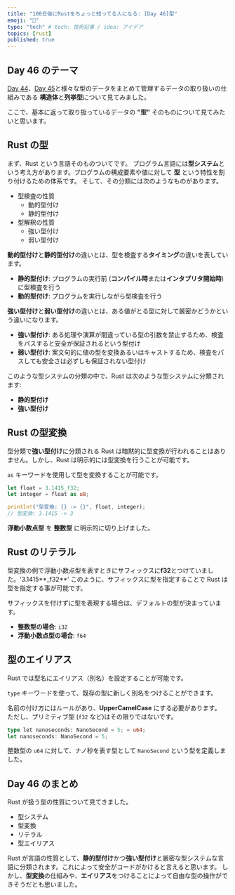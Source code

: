 ```yaml
---
title: "100日後にRustをちょっと知ってる人になる: [Day 46]型"
emoji: "🦀"
type: "tech" # tech: 技術記事 / idea: アイデア
topics: [rust]
published: true
---
```

## Day 46 のテーマ

[Day 44](https://zenn.dev/shinyay/articles/hello-rust-day044)、[Day 45](https://zenn.dev/shinyay/articles/hello-rust-day045)と様々な型のデータをまとめて管理するデータの取り扱いの仕組みである **構造体**と**列挙型**について見てみました。

ここで、基本に返って取り扱っているデータの **"型"** そのものについて見てみたいと思います。

## Rust の型

まず、Rust という言語そのものついてです。
プログラム言語には**型システム**という考え方があります。プログラムの構成要素や値に対して **型** という特性を割り付けるための体系です。
そして、その分類には次のようなものがあります。

- 型検査の性質
  - 動的型付け
  - 静的型付け
- 型解釈の性質
  - 強い型付け
  - 弱い型付け

**動的型付け**と**静的型付け**の違いとは、型を検査する**タイミング**の違いを表しています。

- **静的型付け**: プログラムの実行前 (**コンパイル時**または**インタプリタ開始時**)に型検査を行う
- **動的型付け**: プログラムを実行しながら型検査を行う

**強い型付け**と**弱い型付け**の違いとは、ある値がとる型に対して厳密かどうかという違いになります。

- **強い型付け**: ある処理や演算が間違っている型の引数を禁止するため、検査をパスすると安全が保証されるという型付け
- **弱い型付け**: 案文句的に値の型を変換あるいはキャストするため、検査をパスしても安全さは必ずしも保証されない型付け

このような型システムの分類の中で、Rust は次のような型システムに分類されます:

- **静的型付け**
- **強い型付け**

## Rust の型変換

型分類で**強い型付け**に分類される Rust は暗黙的に型変換が行われることはありません。しかし、Rust は明示的には型変換を行うことが可能です。

`as` キーワードを使用して型を変換することが可能です。

```rust
let float = 3.1415_f32;
let integer = float as u8;

println!("型変換: {} -> {}", float, integer);
// 型変換: 3.1415 -> 3
```

**浮動小数点型** を **整数型** に明示的に切り上げました。

## Rust のリテラル

型変換の例で浮動小数点型を表すときにサフィックスに**f32**とつけていました。'3.1415**_f32**'
このように、サフィックスに型を指定することで Rust は型を指定する事が可能です。

サフィックスを付けずに型を表現する場合は、デフォルトの型が決まっています。

- **整数型の場合**: `i32`
- **浮動小数点型の場合**: `f64`

## 型のエイリアス

Rust では型名にエイリアス（別名）を設定することが可能です。

`type` キーワードを使って、既存の型に新しく別名をつけることができます。

名前の付け方にはルールがあり、**UpperCamelCase** にする必要があります。
ただし、プリミティブ型 (`f32` など)はその限りではないです。

```rust
type let nanoseconds: NanoSecond = 5; = u64;
let nanoseconds: NanoSecond = 5;
```

整数型の `u64` に対して、ナノ秒を表す型として `NanoSecond` という型を定義しました。

## Day 46 のまとめ

Rust が扱う型の性質について見てきました。

- 型システム
- 型変換
- リテラル
- 型エイリアス

Rust が言語の性質として、**静的型付け**かつ**強い型付け**と厳密な型システムな言語に分類されます。これによって安全がコードがかけると言えると思います。
しかし、**型変換**の仕組みや、**エイリアス**をつけることによって自由な型の操作ができそうだとも思いました。
